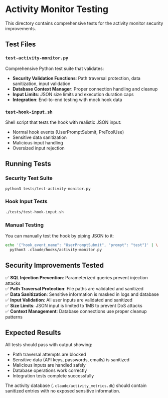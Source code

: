 # Activity Monitor Testing

This directory contains comprehensive tests for the activity monitor security improvements.

## Test Files

### `test-activity-monitor.py`
Comprehensive Python test suite that validates:
- **Security Validation Functions**: Path traversal protection, data sanitization, input validation
- **Database Context Manager**: Proper connection handling and cleanup
- **Input Limits**: JSON size limits and execution duration caps
- **Integration**: End-to-end testing with mock hook data

### `test-hook-input.sh`
Shell script that tests the hook with realistic JSON input:
- Normal hook events (UserPromptSubmit, PreToolUse)
- Sensitive data sanitization
- Malicious input handling
- Oversized input rejection

## Running Tests

### Security Test Suite
```bash
python3 tests/test-activity-monitor.py
```

### Hook Input Tests
```bash
./tests/test-hook-input.sh
```

### Manual Testing

You can manually test the hook by piping JSON to it:

```bash
echo '{"hook_event_name": "UserPromptSubmit", "prompt": "test"}' | \
  python3 .claude/hooks/activity-monitor.py
```

## Security Improvements Tested

✅ **SQL Injection Prevention**: Parameterized queries prevent injection attacks  
✅ **Path Traversal Protection**: File paths are validated and sanitized  
✅ **Data Sanitization**: Sensitive information is masked in logs and database  
✅ **Input Validation**: All user inputs are validated and sanitized  
✅ **Size Limits**: JSON input is limited to 1MB to prevent DoS attacks  
✅ **Context Management**: Database connections use proper cleanup patterns  

## Expected Results

All tests should pass with output showing:
- Path traversal attempts are blocked
- Sensitive data (API keys, passwords, emails) is sanitized
- Malicious inputs are handled safely
- Database operations work correctly
- Integration tests complete successfully

The activity database (`.claude/activity_metrics.db`) should contain sanitized entries with no exposed sensitive information.